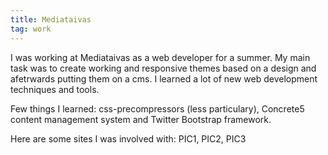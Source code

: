 ```yaml
---
title: Mediataivas
tag: work
---
```

<span id="mediataivas"></span>
I was working at Mediataivas as a web developer for a summer. My main task was to create working and responsive themes based on a design and afetrwards putting them on a cms. I learned a lot of new web development techniques and tools.

Few things I learned: css-precompressors (less particulary), Concrete5 content management system and Twitter Bootstrap framework.

Here are some sites I was involved with: PIC1, PIC2, PIC3